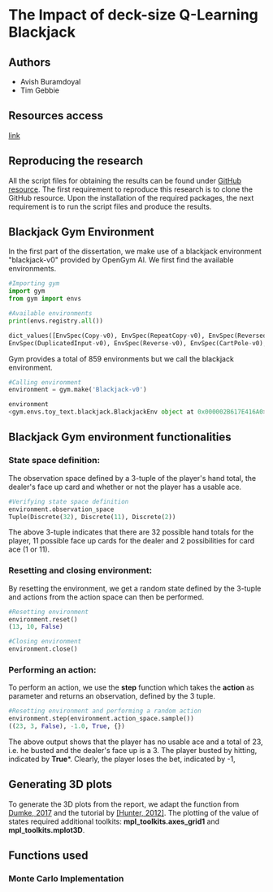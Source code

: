 # The Impact of deck-size Q-Learning Blackjack

## Authors 
-	Avish Buramdoyal
- Tim Gebbie

## Resources access

[link](https://www.google.com)


## Reproducing the research 
All the script files for obtaining the results can be found under [GitHub resource](https://github.com/avb1597/The-Impact-of-deck-size-Q-Learning-Blackjack). The first requirement to reproduce this research is to clone the GitHub resource. Upon the installation of the required packages, the next requirement is to run the script files and produce the results.

## Blackjack Gym Environment 

In the first part of the dissertation, we make use of a blackjack environment "blackjack-v0" provided by OpenGym AI. We first find the available environments.

```python
#Importing gym
import gym
from gym import envs

#Available environments
print(envs.registry.all())

dict_values([EnvSpec(Copy-v0), EnvSpec(RepeatCopy-v0), EnvSpec(ReversedAddition-v0), EnvSpec(ReversedAddition3-v0), 
EnvSpec(DuplicatedInput-v0), EnvSpec(Reverse-v0), EnvSpec(CartPole-v0), EnvSpec(CartPole-v1),..... ])
```

Gym provides a total of 859 environments but we call the blackjack environment.

```python
#Calling environment
environment = gym.make('Blackjack-v0')

environment
<gym.envs.toy_text.blackjack.BlackjackEnv object at 0x000002B617E416A0>
```

## Blackjack Gym environment functionalities 

### State space definition: 
The observation space defined by a 3-tuple of the player's hand total, the dealer's face up card and whether or not the player has a usable ace.

```python
#Verifying state space definition
environment.observation_space
Tuple(Discrete(32), Discrete(11), Discrete(2))
```

The above 3-tuple indicates that there are 32 possible hand totals for the player, 11 possible face up cards for the dealer and 2 possibilities for card ace (1 or 11). 

### Resetting and closing environment: 

By resetting the environment, we get a random state defined by the 3-tuple and actions from the action space can then be performed.

```python
#Resetting environment
environment.reset()
(13, 10, False)

#Closing environment
environment.close()
```
###  Performing an action:

To perform an action, we use the **step** function which takes the **action** as parameter and returns an observation, defined by the 3 tuple.

```python
#Resetting environment and performing a random action
environment.step(environment.action_space.sample())
((23, 3, False), -1.0, True, {})
```
The above output shows that the player has no usable ace and a total of 23, i.e. he busted and the dealer's face up is a 3. The player busted by hitting, indicated by **True***. Clearly, the player loses the bet, indicated by -1,

## Generating 3D plots 

To generate the 3D plots from the report,  we adapt the function from [Dumke, 2017](https://github.com/dennybritz/reinforcement-learning/blob/master/lib/plotting.py) and the tutorial by [[Hunter, 2012]](https://matplotlib.org/mpl_toolkits/mplot3d/tutorial.html). The plotting of the value of states required additional toolkits: **mpl_toolkits.axes_grid1** and **mpl_toolkits.mplot3D**. 

## Functions used 

### Monte Carlo Implementation

